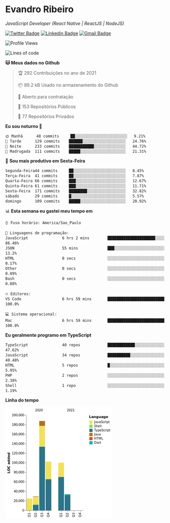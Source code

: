 # Evandro **Ribeiro**

*JavaScript Developer (React Native | ReactJS | NodeJS)*

[![Twitter Badge](https://img.shields.io/badge/-@ribeiroevandro-201B2D?style=flat-square&labelColor=201B2D&logo=twitter&logoColor=white&link=https://twitter.com/ribeiroevandro)](https://twitter.com/ribeiroevandro) 
[![Linkedin Badge](https://img.shields.io/badge/-Evandro%20Ribeiro-201B2D?style=flat-square&logo=Linkedin&logoColor=white&link=https://www.linkedin.com/in/ribeiroevandro)](https://www.linkedin.com/in/ribeiroevandro) 
[![Gmail Badge](https://img.shields.io/badge/-oi@ribeiroevandro.com.br-201B2D?style=flat-square&logo=Gmail&logoColor=white&link=mailto:oi@ribeiroevandro.com.br)](mailto:oi@ribeiroevandro.com.br)


<!--START_SECTION:waka-->
![Profile Views](http://img.shields.io/badge/Visualizac%C3%B5es%20do%20perfil-6-blue)

![Lines of code](https://img.shields.io/badge/Desde%20o%20Hello%20World%20eu%20escrevi-478216%20linhas%20de%20c%C3%B3digo-blue)

**🐱 Meus dados no Github** 

> 🏆 292 Contribuições no ano de 2021
 > 
> 📦 89.2 kB Usado no armazenamento do Github 
 > 
> 💼 Aberto para contratação
 > 
> 📜 153 Repositórios Públicos 
 > 
> 🔑 77 Repositórios Privados  
 > 
**Eu sou noturno 🦉** 

```text
🌞 Manhã      48 commits     ██░░░░░░░░░░░░░░░░░░░░░░░   9.21% 
🌆 Tarde      129 commits    ██████░░░░░░░░░░░░░░░░░░░   24.76% 
🌃 Noite      233 commits    ███████████░░░░░░░░░░░░░░   44.72% 
🌙 Madrugada  111 commits    █████░░░░░░░░░░░░░░░░░░░░   21.31%

```
📅 **Sou mais produtivo em Sexta-Feira** 

```text
Segunda-Feira44 commits     ██░░░░░░░░░░░░░░░░░░░░░░░   8.45% 
Terça-Feira  41 commits     ██░░░░░░░░░░░░░░░░░░░░░░░   7.87% 
Quarta-Feira 66 commits     ███░░░░░░░░░░░░░░░░░░░░░░   12.67% 
Quinta-Feira 61 commits     ███░░░░░░░░░░░░░░░░░░░░░░   11.71% 
Sexta-Feira  171 commits    ████████░░░░░░░░░░░░░░░░░   32.82% 
sábado       29 commits     █░░░░░░░░░░░░░░░░░░░░░░░░   5.57% 
domingo      109 commits    █████░░░░░░░░░░░░░░░░░░░░   20.92%

```


📊 **Esta semana eu gastei meu tempo em** 

```text
⌚︎ Fuso horário: America/Sao_Paulo

💬 Linguagens de programação: 
JavaScript               6 hrs 2 mins        █████████████████████░░░░   86.46% 
JSON                     55 mins             ███░░░░░░░░░░░░░░░░░░░░░░   13.2% 
HTML                     0 secs              ░░░░░░░░░░░░░░░░░░░░░░░░░   0.17% 
Other                    0 secs              ░░░░░░░░░░░░░░░░░░░░░░░░░   0.09% 
Bash                     0 secs              ░░░░░░░░░░░░░░░░░░░░░░░░░   0.08%

🔥 Editores: 
VS Code                  6 hrs 59 mins       █████████████████████████   100.0%

💻 Sistema operacional: 
Mac                      6 hrs 59 mins       █████████████████████████   100.0%

```

**Eu geralmente programo em TypeScript** 

```text
TypeScript               40 repos            ████████████░░░░░░░░░░░░░   47.62% 
JavaScript               34 repos            ██████████░░░░░░░░░░░░░░░   40.48% 
HTML                     5 repos             █░░░░░░░░░░░░░░░░░░░░░░░░   5.95% 
PHP                      2 repos             ░░░░░░░░░░░░░░░░░░░░░░░░░   2.38% 
Shell                    1 repo              ░░░░░░░░░░░░░░░░░░░░░░░░░   1.19%

```


**Linha do tempo**

![Chart not found](https://raw.githubusercontent.com/ribeiroevandro/ribeiroevandro/master/charts/bar_graph.png) 


<!--END_SECTION:waka-->

